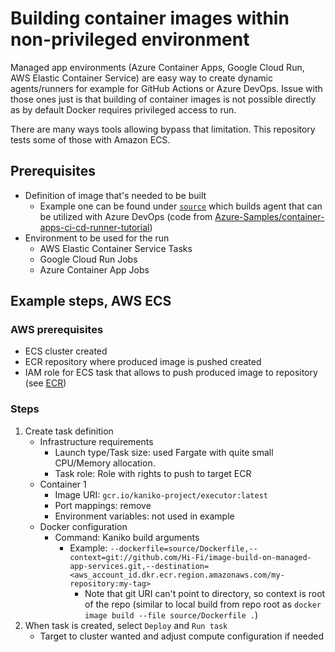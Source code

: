 # Building container images within non-privileged environment

Managed app environments (Azure Container Apps, Google Cloud Run, AWS Elastic Container Service) are easy way to create dynamic agents/runners for example for GitHub Actions or Azure DevOps. Issue with those ones just is that building of container images is not possible directly as by default Docker requires privileged access to run.

There are many ways tools allowing bypass that limitation. This repository tests some of those with Amazon ECS.

## Prerequisites

- Definition of image that's needed to be built
  - Example one can be found under [`source`](./source) which builds agent that can be utilized with Azure DevOps (code from [Azure-Samples/container-apps-ci-cd-runner-tutorial](https://github.com/Azure-Samples/container-apps-ci-cd-runner-tutorial/blob/main/Dockerfile.azure-pipelines))
- Environment to be used for the run
    - AWS Elastic Container Service Tasks
    - Google Cloud Run Jobs
    - Azure Container App Jobs

## Example steps, AWS ECS

### AWS prerequisites

- ECS cluster created
- ECR repository where produced image is pushed created
- IAM role for ECS task that allows to push produced image to repository (see [ECR](https://github.com/GoogleContainerTools/kaniko?tab=readme-ov-file#pushing-to-amazon-ecr))

### Steps

1. Create task definition
    - Infrastructure requirements
      - Launch type/Task size: used Fargate with quite small CPU/Memory allocation. 
      - Task role: Role with rights to push to target ECR
    - Container 1
      - Image URI: `gcr.io/kaniko-project/executor:latest`
      - Port mappings: remove
      - Environment variables: not used in example
    - Docker configuration
      - Command: Kaniko build arguments
        - Example: `--dockerfile=source/Dockerfile,--context=git://github.com/Hi-Fi/image-build-on-managed-app-services.git,--destination=<aws_account_id.dkr.ecr.region.amazonaws.com/my-repository:my-tag>`
          - Note that git URI can't point to directory, so context is root of the repo (similar to local build from repo root as `docker image build --file source/Dockerfile .`)
2. When task is created, select `Deploy` and `Run task`
    - Target to cluster wanted and adjust compute configuration if needed



